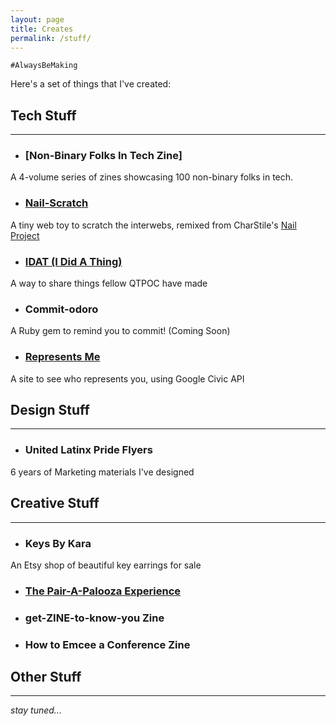 ```yaml
---
layout: page
title: Creates
permalink: /stuff/
---
```


`#AlwaysBeMaking`

Here's a set of things that I've created:

## Tech Stuff
___
- ### [Non-Binary Folks In Tech Zine]
A 4-volume series of zines showcasing 100 non-binary folks in tech.

- ### [Nail-Scratch](https://glitch.com/~nail-scratch)
A tiny web toy to scratch the interwebs, remixed from CharStile's [Nail Project](https://glitch.com/~nails)

- ### [IDAT (I Did A Thing)](https://KaraAJC.github.io/idat)
A way to share things fellow QTPOC have made

- ### Commit-odoro
A Ruby gem to remind you to commit! (Coming Soon)

- ### [Represents Me](https://latinotechies.github.io/represents-me)
A site to see who represents you, using Google Civic API

## Design Stuff
---
- ### United Latinx Pride Flyers
6 years of Marketing materials I've designed

## Creative Stuff
___
- ### Keys By Kara
An Etsy shop of beautiful key earrings for sale

- ### [The Pair-A-Palooza Experience](https://github.com/KaraAJC/pair-a-palooza)

-  ### get-ZINE-to-know-you Zine

-  ### How to Emcee a Conference Zine

## Other Stuff
___
*stay tuned...*

